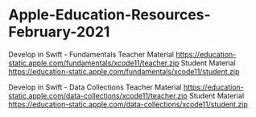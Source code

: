 # Apple-Education-Resources-February-2021


Develop in Swift - Fundamentals
Teacher Material
https://education-static.apple.com/fundamentals/xcode11/teacher.zip
Student Material
https://education-static.apple.com/fundamentals/xcode11/student.zip

Develop in Swift - Data Collections
Teacher Material
https://education-static.apple.com/data-collections/xcode11/teacher.zip
Student Material
https://education-static.apple.com/data-collections/xcode11/student.zip